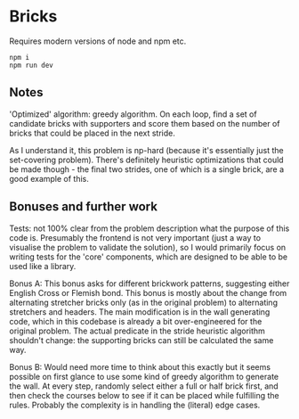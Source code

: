 # Bricks

Requires modern versions of node and npm etc.

```
npm i
npm run dev
```

## Notes

'Optimized' algorithm: greedy algorithm. On each loop, find a set of candidate bricks with supporters and score them based on the number of bricks that could be placed in the next stride.

As I understand it, this problem is np-hard (because it's essentially just the set-covering problem). There's definitely heuristic optimizations that could be made though - the final two strides, one of which is a single brick, are a good example of this.

## Bonuses and further work

Tests: not 100% clear from the problem description what the purpose of this code is. Presumably the frontend is not very important (just a way to visualise the problem to validate the solution), so I would primarily focus on writing tests for the 'core' components, which are designed to be able to be used like a library.

Bonus A: This bonus asks for different brickwork patterns, suggesting either English Cross or Flemish bond. This bonus is mostly about the change from alternating stretcher bricks only (as in the original problem) to alternating stretchers and headers. The main modification is in the wall generating code, which in this codebase is already a bit over-engineered for the original problem. The actual predicate in the stride heuristic algorithm shouldn't change: the supporting bricks can still be calculated the same way.

Bonus B: Would need more time to think about this exactly but it seems possible on first glance to use some kind of greedy algorithm to generate the wall. At every step, randomly select either a full or half brick first, and then check the courses below to see if it can be placed while fulfilling the rules. Probably the complexity is in handling the (literal) edge cases.